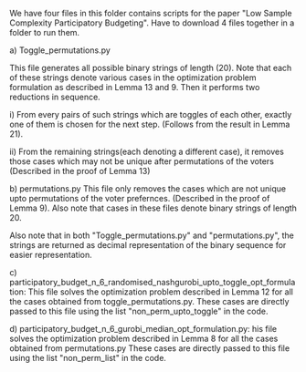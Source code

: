 We have four files in this folder contains scripts for the paper "Low Sample Complexity Participatory Budgeting". Have to download 4 files together in a folder to run them.

a) Toggle_permutations.py 

This file generates all possible binary strings of length (20). Note that each of these strings denote various cases in the optimization problem formulation as described in Lemma 13 and 9. Then it performs two reductions in sequence.

i) From every pairs of such strings which are toggles of each other, exactly one of them is chosen for the next step. (Follows from the result in Lemma 21). 

ii) From the remaining strings(each denoting a different case), it removes those cases which may not be unique after permutations of the voters (Described in the proof of Lemma 13)  


b) permutations.py This file only removes the cases which are not unique upto permutations of the voter prefernces. (Described in the proof of Lemma 9). Also note that cases in these files denote binary strings of length 20. 

Also note that in both "Toggle_permutations.py" and "permutations.py", the strings are returned as decimal representation of the binary sequence for easier representation.


c) participatory_budget_n_6_randomised_nashgurobi_upto_toggle_opt_formulation: This file solves the optimization problem described in Lemma 12 for all the cases obtained from toggle_permutations.py. These cases are directly passed to this file using the list "non_perm_upto_toggle" in the code.

d) participatory_budget_n_6_gurobi_median_opt_formulation.py: his file solves the optimization problem described in Lemma 8 for all the cases obtained from permutations.py These cases are directly passed to this file using the list "non_perm_list" in the code.
